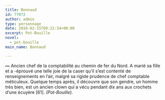 ```yaml
---
title: Bonnaud
id: 77072
author: admin
type: personnage
date: 2010-02-15T09:22:54+00:00
excerpt: Pot-Bouille
novel:
  - pot-bouille
main_name: Bonnaud

---
```

**—** Ancien chef de la comptabilité au chemin de fer du Nord. A marié sa fille et a -éprouvé une telle joie de la caser qu&rsquo;il s&rsquo;est contenté de renseignements en l&rsquo;air, malgré sa rigide prudence de chef comptable méticuleux. Quelque temps après, il découvre que son gendre, un homme très bien, est un ancien clown qui a vécu pendant dix ans aux crochets d&rsquo;une écuyère [61]. _(Pot-Bouille)._